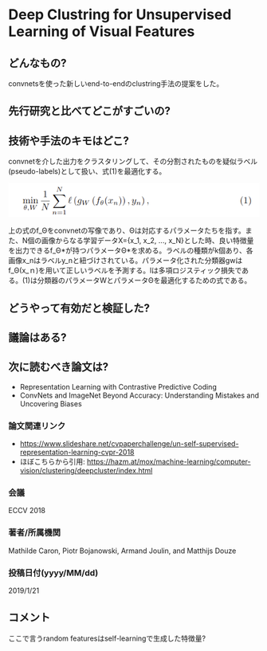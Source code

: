 # Deep Clustring for Unsupervised Learning of Visual Features

## どんなもの?
convnetsを使った新しいend-to-endのclustring手法の提案をした。

## 先行研究と比べてどこがすごいの?


## 技術や手法のキモはどこ?
convnetを介した出力をクラスタリングして、その分割されたものを疑似ラベル(pseudo-labels)として扱い、式(1)を最適化する。

![eq1](img/DCfULoVF/eq1.png)

上の式のf_Θをconvnetの写像であり、Θは対応するパラメータたちを指す。また、N個の画像からなる学習データX={x_1, x_2, ..., x_N}とした時、良い特徴量を出力できるf_Θ\*が持つパラメータΘ\*を求める。ラベルの種類がk個あり、各画像x_nはラベルy_nと紐づけされている。パラメータ化された分類器gwはf_Θ(x_ｎ)を用いて正しいラベルを予測する。lは多項ロジスティック損失である。(1)は分類器のパラメータWとパラメータΘを最適化するための式である。


## どうやって有効だと検証した?

## 議論はある?

## 次に読むべき論文は?
- Representation Learning with Contrastive Predictive Coding
- ConvNets and ImageNet Beyond Accuracy: Understanding Mistakes and Uncovering Biases

### 論文関連リンク
- https://www.slideshare.net/cvpaperchallenge/un-self-supervised-representation-learning-cvpr-2018
- ほぼこちらから引用: https://hazm.at/mox/machine-learning/computer-vision/clustering/deepcluster/index.html

### 会議
ECCV 2018

### 著者/所属機関
Mathilde Caron, Piotr Bojanowski, Armand Joulin, and Matthijs Douze

### 投稿日付(yyyy/MM/dd)
2019/1/21

## コメント
ここで言うrandom featuresはself-learningで生成した特徴量?